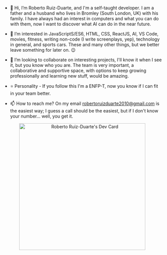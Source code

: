 - 👋 Hi, I’m Roberto Ruiz-Duarte, and I'm a self-taught developer. I am a father and a husband who lives in Bromley (South London, UK) with his family. I have always had an interest in computers and what you can do with them, now I want to discover what AI can do in the near future.

- 👀 I’m interested in JavaScriptS/ES6, HTML, CSS, ReactJS, AI, VS Code, movies, fitness, writing non-code (I write screenplays, yep), technology in general, and sports cars. These and many other things, but we better leave something for later on. 😉


- 💞️ I’m looking to collaborate on interesting projects, I'll know it when I see it, but you know who you are. The team is very important, a collaborative and supportive space, with options to keep growing professionally and learning new stuff, would be amazing.

- ⭐️ Personality - If you follow this I'm a ENFP-T, now you know if I can fit in your team better.

- 📫 How to reach me? On my email robertoruizduarte2010@gmail.com is the easiest way; I guess a call should be the easiest, but if I don't know your number... well, you get it.



<p align="center">
<a href="https://app.daily.dev/RobertoRuizD"><img src="https://api.daily.dev/devcards/b87b820849554129aed9bb225373f4b1.png?r=tv0" width="400" alt="Roberto Ruiz-Duarte's Dev Card"/></a>
</p>

